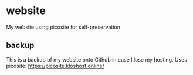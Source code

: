 # website
My website using picosite for self-preservation
## backup
This is a backup of my website onto Github in case I lose my hosting.
Uses picosite: https://picosite.kloshost.online/
